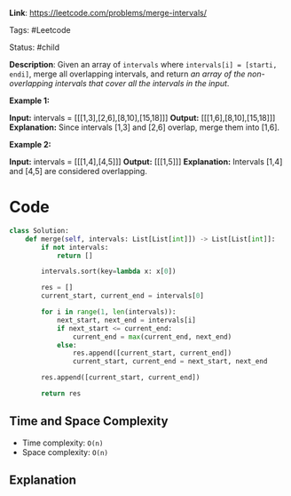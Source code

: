 **Link**: https://leetcode.com/problems/merge-intervals/

Tags: #Leetcode 

Status: #child 

**Description**: Given an array of `intervals` where `intervals[i] = [starti, endi]`, merge all overlapping intervals, and return _an array of the non-overlapping intervals that cover all the intervals in the input_.

**Example 1:**

**Input:** intervals = [[[1,3],[2,6],[8,10],[15,18]]]
**Output:** [[[1,6],[8,10],[15,18]]]
**Explanation:** Since intervals [1,3] and [2,6] overlap, merge them into [1,6].

**Example 2:**

**Input:** intervals = [[[1,4],[4,5]]]
**Output:** [[[1,5]]]
**Explanation:** Intervals [1,4] and [4,5] are considered overlapping.


# Code
```python
class Solution:
    def merge(self, intervals: List[List[int]]) -> List[List[int]]:
        if not intervals:
            return []

        intervals.sort(key=lambda x: x[0])

        res = []
        current_start, current_end = intervals[0]

        for i in range(1, len(intervals)):
            next_start, next_end = intervals[i]
            if next_start <= current_end:
                current_end = max(current_end, next_end)
            else:
                res.append([current_start, current_end])
                current_start, current_end = next_start, next_end

        res.append([current_start, current_end])

        return res
```
## Time and Space Complexity

- Time complexity: `O(n)`
- Space complexity: `O(n)`
## Explanation
